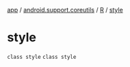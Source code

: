 [app](../../../index.md) / [android.support.coreutils](../../index.md) / [R](../index.md) / [style](.)

# style

`class style`
`class style`